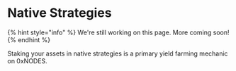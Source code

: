 # Native Strategies

{% hint style="info" %}
We're still working on this page. More coming soon!
{% endhint %}

Staking your assets in native strategies is a primary yield farming mechanic on 0xNODES.&#x20;
